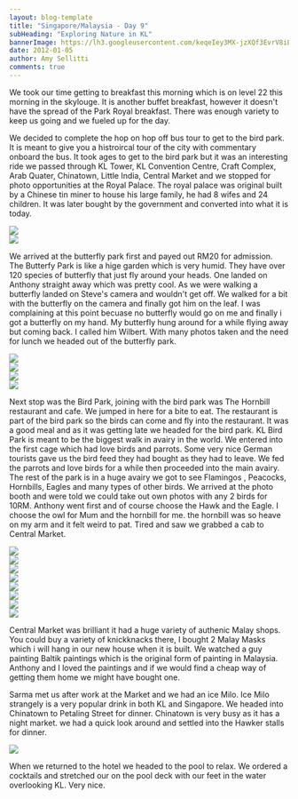 ```yaml
---
layout: blog-template
title: "Singapore/Malaysia - Day 9"
subHeading: "Exploring Nature in KL"
bannerImage: https://lh3.googleusercontent.com/keqeIey3MX-jzXQf3EvrV8iLCoGSLdjsUvo9FQeCNUw5fAL7qrxyGuJ-L_IlB1g0AybWvf17QWsDsD5GU6cBP6WWfm5eUITrR1a2pJEy7lKuborVtQlm7RdzhxHebWITiqfrkIzWuA
date: 2012-01-05
author: Amy Sellitti
comments: true
---
```


We took our time getting to breakfast this morning which is on level 22 this morning in the skylouge. It is another buffet breakfast, however it doesn't have the spread of the Park Royal breakfast. There was enough variety to keep us going and we fueled up for the day.

We decided to complete the hop on hop off bus tour to get to the bird park. It is meant to give you a histroircal tour of the city with commentary onboard the bus. It took ages to get to the bird park but it was an interesting ride we passed through KL Tower, KL Convention Centre, Craft Complex, Arab Quater, Chinatown, Little India, Central Market and we stopped for photo opportunities at the Royal Palace. The royal palace was original built by a Chinese tin miner to house his large family, he had 8 wifes and 24 children. It was later bought by the government and converted into what it is today.

<div class="center-image"><img src="https://lh3.googleusercontent.com/zJbxiLV5ngjJgBKj0hMGh1hv_TeuzSKLvlRzFG2WGkfPds3NYbW9xKu_3bMBi7zGt7_7MkPdolLtCGuci-aXbDQqnXO9DgmPnGH-ttCNy759NL4tvzX5Lr9EbKAfMPSJmfpH9r4WHw" /></div>
<div class="center-image"><img src="https://lh3.googleusercontent.com/keqeIey3MX-jzXQf3EvrV8iLCoGSLdjsUvo9FQeCNUw5fAL7qrxyGuJ-L_IlB1g0AybWvf17QWsDsD5GU6cBP6WWfm5eUITrR1a2pJEy7lKuborVtQlm7RdzhxHebWITiqfrkIzWuA" /></div>

We arrived at the butterfly park first and payed out RM20 for admission. The Butterfy Park is like a hige garden which is very humid. They have over 120 species of butterfly that just fly around your heads. One landed on Anthony straight away which was pretty cool. As we were walking a butterfly landed on Steve's camera and wouldn't get off. We walked for a bit with the butterfly on the camera and finally got him on the leaf. I was complaining at this point becuase no butterfly would go on me and finally i got a butterfly on my hand. My butterfly hung around for a while flying away but coming back. I called him Wilbert.  With many photos taken and the need for lunch we headed out of the butterfly park.

<div class="center-image"><img src="https://lh3.googleusercontent.com/Z9UgpUjnlz4KbxCT1LHz356etJTbiYr_Ayt0f_buYBkBYCzk-6JDcw_AhwH4XBG-2SQwLSBKFTJKYKPqsyba8QSdTwlEWA8cCSvlDIJXVhR3cXh2fB725ihQ4TAJsa0nMXTOO6vHhA" /></div>
<div class="center-image"><img src="https://lh3.googleusercontent.com/XKsyrLUeXVmXanu4xbXxmtJAbaS8U7U_XzSEkEiAui8Q9KKblpCYVxAMpSuoKN8mWeQuvtdVIUXoB_7VWlfkoqz_8H5M1poxfr8YYb-G6Ij6APAxXpDQFQqE02jFKFtU71IQYAP6Sg" /></div>
<div class="center-image"><img src="hhttps://lh3.googleusercontent.com/d9SBYMSI33T_fKHujamok-ruhoSvyeZn4Dv7rLF_OBEZBAxd7HHN9ZGsbybGLepQp5V5BwfPNt7amdy74LXBQM8J9eXAbEQeV5NrXnboDkwMD1P3S-hb-zlP2n0VtTyX2fxTAIXCTQ" /></div>
<div class="center-image"><img src="https://lh3.googleusercontent.com/yEsJk9oIIqOShX_6RqCsJhGospweT8wWQtq8EmCjpFAQ1puVOxspc6BbCic0nSj6psFnOCljQ2KQEXv789saP02MRWWaU0Q5Ay-R7sHmoVc__xO4AtVF7IhvnFUWiXNZS1YUPxzFMg" /></div>

Next stop was the Bird Park, joining with the bird park was The Hornbill restaurant and cafe. We jumped in here for a bite to eat. The restaurant is part of the bird park so the birds can come and fly into the restaurant. It was a good meal and as it was getting late we headed for the bird park. KL Bird Park is meant to be the biggest walk in avairy in the world. We entered into the first cage which had love birds and parrots. Some very nice German tourists gave us the bird feed they had bought as they had to leave. We fed the parrots and love birds for a while then proceeded into the main avairy. The rest of the park is in a huge avairy we got to see Flamingos , Peacocks, Hornbills, Eagles and many types of other birds. We arrived at the photo booth and were told we could take out own photos with any 2 birds for 10RM. Anthony went first and of course choose the Hawk and the Eagle. I choose the owl for Mum and the hornbill for me. the hornbill was so heave on my arm and it felt weird to pat. Tired and saw we grabbed a cab to Central Market.

<div class="center-image"><img src="https://lh3.googleusercontent.com/I08uhNgMHg0Luhu3lECascDRy476gewKfgNLywCOI0FfG2s8cKBQa0EjzyemxfF26XpBXdTtGFz6EC1oPUHu4Xbr223vffAy4WuobO24wyn38JGvEZ911OrMnc26v4tCBxFXsvtosA" /></div>
<div class="center-image"><img src="https://lh3.googleusercontent.com/qk9QlXGVThYvlJB4BEpwhMrB55lTzDGDrmTm7hI8NvStkjyD-TFc0kg4Ja3AIMBgfCFZ3Kea5r5vqxD8BtWKCzYACEZnL76H7BqszeIcS59_5NBeERk8f8a-p5qf0hgsbuaOZ5imxw" /></div>
<div class="center-image"><img src="https://lh3.googleusercontent.com/n1Yc-en-xksHRNB60qmgEL-RZbf2UN1U2EErSlJgLH9ItLmBE-LtcbC8C78WM7lxfdXFq5v_BVWg3xyabO3BD1ofM7ipXwBwLa502hGbDUnz2nUj-yEXyFyiHfDf03KdPN5nOoPEdg" /></div>
<div class="center-image"><img src="https://lh3.googleusercontent.com/g_A_GDGEli9TLZDFjLKXXFjtPCC3Gh9P_hhuLnNhE63C-o20_vgXWQLi69mFuMmTm5y1m-10AZNhxz5LkTBAA1Xb9owvzaEhrNuBlXpEUhpjeoYnb4z8m7FbPJ7mGPYGEU6vPOvHog" /></div>
<div class="center-image"><img src="https://lh3.googleusercontent.com/-gt9Th48NeHUMPa3ye6g5qUSyCWkf6h_x6u0OsF7ZUCJwYepD0nXheATjxH0BDjXcqeN3G2SwcmZv_a9CtRkuTQd1TPwTeZcjRS1JL9siX_DtDrz6mioHu_zEV9elYb02rSoj93cUg" /></div>
<div class="center-image"><img src="https://lh3.googleusercontent.com/j9gd84XtU5L0JUvwpIoVfOad7yRHQ4WyIyK4UjjnLV3Fu6YpJXWgKbvmpYykZOLHlIEileoEGtNr1TYzgnTl3GDL5nU_Yl3YKsmpX0qsztziyDxKv7t86M4e3RannSyeTTVtSzwzgQ" /></div>
<div class="center-image"><img src="https://lh3.googleusercontent.com/GelyalWMRUv6PwVuPavPHy0UFn_6ztYKtbBzB599nkHSrjFrfifE1euQ3MKz9UQD9z_0WEl8OQErDmFSc89EAz_4Ynb7cBKgOsvbSHC_6bZ81tSwZw-4Cp8aJBhGYApQjjtUdghlXw" /></div>
<div class="center-image"><img src="https://lh3.googleusercontent.com/ZYbOFxWHumYGXx_fdjZXMNpS3YB_EzRk5Wpiz5cLCKEMvLOeBM41a1Z69e66L89xFVB6J-BaHtgw2V0AujewibxFqs68dWwxXSe_l5yCXqascaRCweQ7FKp-_8oUWXNYalig3D7P9w" /></div>

Central Market was brilliant it had a huge variety of authenic Malay shops. You could buy a variety of knickknacks there, I bought 2 Malay Masks which i will hang in our new house when it is built. We watched a guy painting Baltik paintings which is the original form of painting in Malaysia. Anthony and I loved the paintings and if we would find a cheap way of getting them home we might have bought one.  

Sarma met us after work at the Market and we had an ice Milo. Ice Milo strangely is a very popular drink in both KL and Singapore. We headed into Chinatown to Petaling Street for dinner. Chinatown is very busy as it has a night market. we had a quick look around and settled into the Hawker stalls for dinner. 

<div class="center-image"><img src="https://lh3.googleusercontent.com/2HUy2uzUhXe8-Foq8kkxp0oarNtbbcFGopSraSL7ydZiC961s0wvVQ1VTF1ARu-JcEEX4IfWf-B8eklVGCy1-xvw6He6DGWqaDyq8kZHoddlcg2bkaMHm7Or63xz_U6Bq9vmpkBo2Q" /></div>

When we returned to the hotel we headed to the pool to relax. We ordered a cocktails and stretched our on the pool deck with our feet in the water overlooking KL. Very nice.





